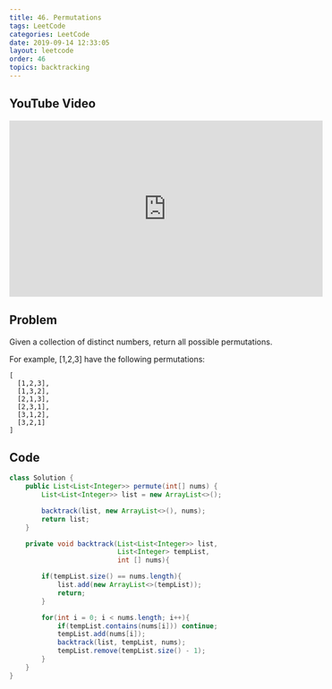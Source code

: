 ```yaml
---
title: 46. Permutations
tags: LeetCode
categories: LeetCode
date: 2019-09-14 12:33:05
layout: leetcode
order: 46
topics: backtracking
---
```


## YouTube Video

<iframe width="560" height="315" src="https://www.youtube.com/embed/9Pqv5ErFj_8" frameborder="0" allow="accelerometer; autoplay; encrypted-media; gyroscope; picture-in-picture" allowfullscreen></iframe>

## Problem

Given a collection of distinct numbers, return all possible permutations.

For example,
[1,2,3] have the following permutations:

```
[
  [1,2,3],
  [1,3,2],
  [2,1,3],
  [2,3,1],
  [3,1,2],
  [3,2,1]
]
```

## Code

```java
class Solution {
    public List<List<Integer>> permute(int[] nums) {
        List<List<Integer>> list = new ArrayList<>();

        backtrack(list, new ArrayList<>(), nums);
        return list;
    }

    private void backtrack(List<List<Integer>> list,
                           List<Integer> tempList,
                           int [] nums){

        if(tempList.size() == nums.length){
            list.add(new ArrayList<>(tempList));
            return;
        }

        for(int i = 0; i < nums.length; i++){
            if(tempList.contains(nums[i])) continue;
            tempList.add(nums[i]);
            backtrack(list, tempList, nums);
            tempList.remove(tempList.size() - 1);
        }
    }
}
```

